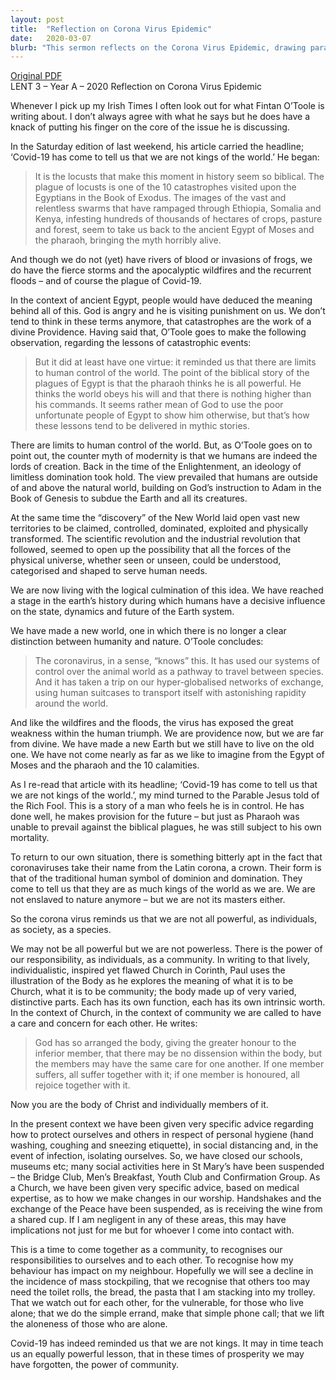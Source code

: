 ```yaml
---
layout: post
title:  "Reflection on Corona Virus Epidemic"
date:   2020-03-07
blurb: "This sermon reflects on the Corona Virus Epidemic, drawing parallels with biblical stories and the human tendency to believe in our own omnipotence. It emphasizes the importance of community and our responsibilities to each other during such times."
---
```

[Original PDF](/assets/pdf/lent32020.pdf)    
LENT 3 – Year A – 2020
Reflection on Corona Virus Epidemic

Whenever I pick up my Irish Times I often look out for what Fintan O’Toole is writing about. I don’t always agree with what he says but he does have a knack of putting his finger on the core of the issue he is discussing.

In the Saturday edition of last weekend, his article carried the headline; ‘Covid-19 has come to tell us that we are not kings of the world.’ He began:

> It is the locusts that make this moment in history seem so biblical. The plague of locusts is one of the 10 catastrophes visited upon the Egyptians in the Book of Exodus. The images of the vast and relentless swarms that have rampaged through Ethiopia, Somalia and Kenya, infesting hundreds of thousands of hectares of crops, pasture and forest, seem to take us back to the ancient Egypt of Moses and the pharaoh, bringing the myth horribly alive.

And though we do not (yet) have rivers of blood or invasions of frogs, we do have the fierce storms and the apocalyptic wildfires and the recurrent floods – and of course the plague of Covid-19.

In the context of ancient Egypt, people would have deduced the meaning behind all of this. God is angry and he is visiting punishment on us. We don’t tend to think in these terms anymore, that catastrophes are the work of a divine Providence. Having said that, O’Toole goes to make the following observation, regarding the lessons of catastrophic events:

> But it did at least have one virtue: it reminded us that there are limits to human control of the world. The point of the biblical story of the plagues of Egypt is that the pharaoh thinks he is all powerful. He thinks the world obeys his will and that there is nothing higher than his commands. It seems rather mean of God to use the poor unfortunate people of Egypt to show him otherwise, but that’s how these lessons tend to be delivered in mythic stories.

There are limits to human control of the world. But, as O’Toole goes on to point out, the counter myth of modernity is that we humans are indeed the lords of creation. Back in the time of the Enlightenment, an ideology of limitless domination took hold. The view prevailed that humans are outside of and above the natural world, building on God’s instruction to Adam in the Book of Genesis to subdue the Earth and all its creatures.

At the same time the “discovery” of the New World laid open vast new territories to be claimed, controlled, dominated, exploited and physically transformed. The scientific revolution and the industrial revolution that followed, seemed to open up the possibility that all the forces of the physical universe, whether seen or unseen, could be understood, categorised and shaped to serve human needs.

We are now living with the logical culmination of this idea. We have reached a stage in the earth’s history during which humans have a decisive influence on the state, dynamics and future of the Earth system.

We have made a new world, one in which there is no longer a clear distinction between humanity and nature. O’Toole concludes:

> The coronavirus, in a sense, “knows” this. It has used our systems of control over the animal world as a pathway to travel between species. And it has taken a trip on our hyper-globalised networks of exchange, using human suitcases to transport itself with astonishing rapidity around the world.

And like the wildfires and the floods, the virus has exposed the great weakness within the human triumph. We are providence now, but we are far from divine. We have made a new Earth but we still have to live on the old one. We have not come nearly as far as we like to imagine from the Egypt of Moses and the pharaoh and the 10 calamities.

As I re-read that article with its headline; ‘Covid-19 has come to tell us that we are not kings of the world.’, my mind turned to the Parable Jesus told of the Rich Fool. This is a story of a man who feels he is in control. He has done well, he makes provision for the future – but just as Pharaoh was unable to prevail against the biblical plagues, he was still subject to his own mortality.

To return to our own situation, there is something bitterly apt in the fact that coronaviruses take their name from the Latin corona, a crown. Their form is that of the traditional human symbol of dominion and domination. They come to tell us that they are as much kings of the world as we are. We are not enslaved to nature anymore – but we are not its masters either.

So the corona virus reminds us that we are not all powerful, as individuals, as society, as a species.

We may not be all powerful but we are not powerless. There is the power of our responsibility, as individuals, as a community. In writing to that lively, individualistic, inspired yet flawed Church in Corinth, Paul uses the illustration of the Body as he explores the meaning of what it is to be Church, what it is to be community; the body made up of very varied, distinctive parts. Each has its own function, each has its own intrinsic worth. In the context of Church, in the context of community we are called to have a care and concern for each other. He writes:

> God has so arranged the body, giving the greater honour to the inferior member, that there may be no dissension within the body, but the members may have the same care for one another. If one member suffers, all suffer together with it; if one member is honoured, all rejoice together with it.

Now you are the body of Christ and individually members of it.

In the present context we have been given very specific advice regarding how to protect ourselves and others in respect of personal hygiene (hand washing, coughing and sneezing etiquette), in social distancing and, in the event of infection, isolating ourselves. So, we have closed our schools, museums etc; many social activities here in St Mary’s have been suspended – the Bridge Club, Men’s Breakfast, Youth Club and Confirmation Group. As a Church, we have been given very specific advice, based on medical expertise, as to how we make changes in our worship. Handshakes and the exchange of the Peace have been suspended, as is receiving the wine from a shared cup. If I am negligent in any of these areas, this may have implications not just for me but for whoever I come into contact with.

This is a time to come together as a community, to recognises our responsibilities to ourselves and to each other. To recognise how my behaviour has impact on my neighbour. Hopefully we will see a decline in the incidence of mass stockpiling, that we recognise that others too may need the toilet rolls, the bread, the pasta that I am stacking into my trolley. That we watch out for each other, for the vulnerable, for those who live alone; that we do the simple errand, make that simple phone call; that we lift the aloneness of those who are alone.

Covid-19 has indeed reminded us that we are not kings. It may in time teach us an equally powerful lesson, that in these times of prosperity we may have forgotten, the power of community.
